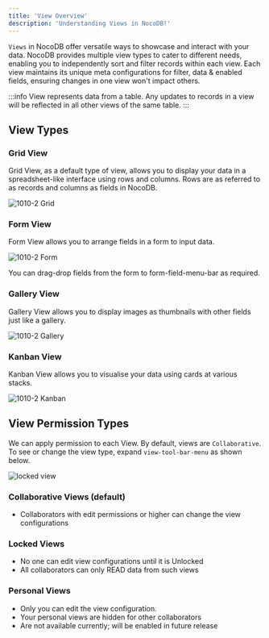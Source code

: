 ```yaml
---
title: 'View Overview'
description: 'Understanding Views in NocoDB!'
---
```


`Views` in NocoDB offer versatile ways to showcase and interact with your data. NocoDB provides multiple view types to cater to different needs, enabling you to independently sort and filter records within each view. Each view maintains its unique meta configurations for filter, data & enabled fields, ensuring changes in one view won't impact others.

:::info
View represents data from a table. Any updates to records in a view will be reflected in all other views of the same table.
:::

## View Types

### Grid View

Grid View, as a default type of view, allows you to display your data in a spreadsheet-like interface using rows and columns. Rows are as referred to as records and columns as fields in NocoDB.

![1010-2 Grid](/img/content/grid.png)

### Form View

Form View allows you to arrange fields in a form to input data.

![1010-2 Form](/img/content/form.png)

You can drag-drop fields from the form to form-field-menu-bar as required.

### Gallery View

Gallery View allows you to display images as thumbnails with other fields just like a gallery.

![1010-2 Gallery](/img/content/gallery.png)

### Kanban View

Kanban View allows you to visualise your data using cards at various stacks.

![1010-2 Kanban](/img/content/kanban.png)

## View Permission Types

We can apply permission to each View. By default, views are `Collaborative`. To see or change the view type, expand `view-tool-bar-menu` as shown below.

![locked view](https://github.com/nocodb/nocodb/assets/86527202/41b28e3b-f8c3-46b7-8e9e-894706379a1c)

### Collaborative Views (default)
- Collaborators with edit permissions or higher can change the view configurations

### Locked Views
- No one can edit view configurations until it is Unlocked
- All collaborators can only READ data from such views

### Personal Views
- Only you can edit the view configuration.
- Your personal views are hidden for other collaborators
- Are not available currently; will be enabled in future release

